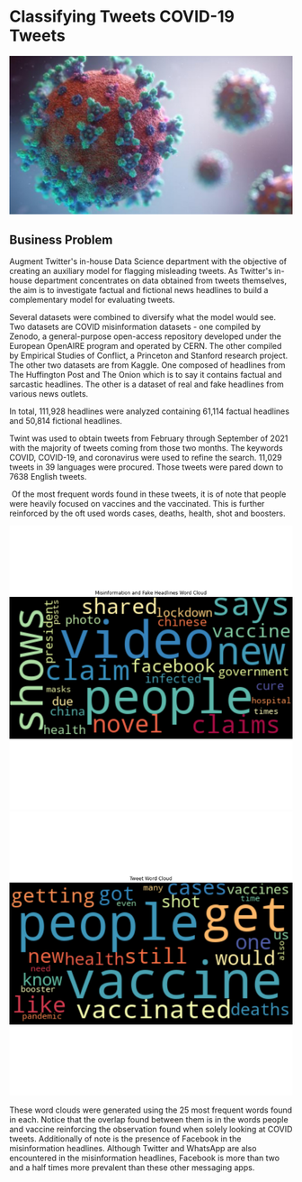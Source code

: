 # Classifying Tweets COVID-19 Tweets

![](coronavirus.jpg)

## Business Problem
Augment Twitter's in-house Data Science department with the objective of creating an auxiliary model for flagging misleading tweets.  As Twitter's in-house department concentrates on data obtained from tweets themselves, the aim is to investigate factual and fictional news headlines to build a complementary model for evaluating tweets.

Several datasets were combined to diversify what the model would see.  Two datasets are COVID misinformation datasets - one compiled by Zenodo, a general-purpose open-access repository developed under the European OpenAIRE program and operated by CERN. The other compiled by Empirical Studies of Conflict, a Princeton and Stanford research project. The other two datasets are from Kaggle. One composed of headlines from The Huffington Post and The Onion which is to say it contains factual and sarcastic headlines. The other is a dataset of real and fake headlines from various news outlets.  

In total, 111,928 headlines were analyzed containing 61,114 factual headlines and 50,814 fictional headlines.

Twint was used to obtain tweets from February through September of 2021 with the majority of tweets coming from those two months. The keywords COVID, COVID-19, and coronavirus were used to refine the search. 11,029 tweets in 39 languages were procured. Those tweets were pared down to 7638 English tweets.  

![]()
Of the most frequent words found in these tweets, it is of note that people were heavily focused on vaccines and the vaccinated. This is further reinforced by the oft used words cases, deaths, health, shot and boosters. 

![](Graphs_and_Visuals/fake_misinfo_wordcloud.png)
![](Graphs_and_Visuals/tweet_wordcloud.png)

These word clouds were generated using the 25 most frequent words found in each. Notice that the overlap found between them is in the words people and vaccine reinforcing the observation found when solely looking at COVID tweets. Additionally of note is the presence of Facebook in the misinformation headlines. Although Twitter and WhatsApp are also encountered in the misinformation headlines, Facebook is more than two and a half times more prevalent than these other messaging apps.  






